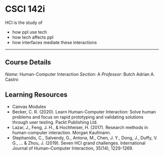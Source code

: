 # CSCI 142i

HCI is the study of

- how ppl use tech
- how tech affects ppl
- how interfaces mediate these interactions

---

## Course Details

*Name:* Human-Computer Interaction
*Section:* A
*Professor:* Butch Adrian A. Castro

## Learning Resources

- Canvas Modules
- Becker, C. R. (2020). Learn Human-Computer Interaction: Solve human problems and focus on rapid prototyping and validating solutions through user testing. Packt Publishing Ltd.
- Lazar, J., Feng, J. H., & Hochheiser, H. (2017). Research methods in human-computer interaction. Morgan Kaufmann.
- Stephanidis, C., Salvendy, G., Antona, M., Chen, J. Y., Dong, J., Duffy, V. G., ... & Zhou, J. (2019). Seven HCI grand challenges. International Journal of Human–Computer Interaction, 35(14), 1229-1269.